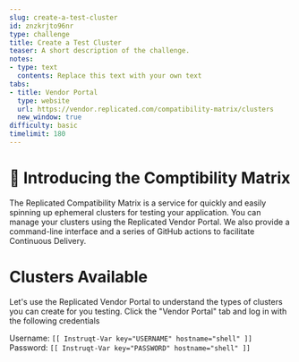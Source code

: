 ```yaml
---
slug: create-a-test-cluster
id: znzkrjto96nr
type: challenge
title: Create a Test Cluster
teaser: A short description of the challenge.
notes:
- type: text
  contents: Replace this text with your own text
tabs:
- title: Vendor Portal
  type: website
  url: https://vendor.replicated.com/compatibility-matrix/clusters
  new_window: true
difficulty: basic
timelimit: 180
---
```



👋 Introducing the Comptibility Matrix
======================================

The Replicated Compatibility Matrix is a service for quickly and easily
spinning up ephemeral clusters for testing your application. You can manage
your clusters using the Replicated Vendor Portal. We also provide a command-line
interface and a series of GitHub actions to facilitate Continuous Delivery.

Clusters Available
==================

Let's use the Replicated Vendor Portal to understand the types of clusters
you can create for you testing. Click the "Vendor Portal" tab and log in with
the following credentials

Username: `[[ Instruqt-Var key="USERNAME" hostname="shell" ]]`<br/>
Password: `[[ Instruqt-Var key="PASSWORD" hostname="shell" ]]`


